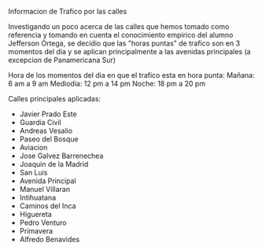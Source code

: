 Informacion de Trafico por las calles

Investigando un poco acerca de las calles que hemos tomado como referencia y tomando en cuenta el conocimiento empirico del alumno Jefferson Ortega, se decidio que las "horas puntas" de trafico son en 3 momentos del dia y se aplican principalmente a las avenidas principales (a excepcion de Panamericana Sur)

Hora de los momentos del dia en que el trafico esta en hora punta:
Mañana: 6 am a 9 am
Mediodia: 12 pm a 14 pm
Noche: 18 pm a 20 pm

Calles principales aplicadas:
* Javier Prado Este
* Guardia Civil
* Andreas Vesalio
* Paseo del Bosque
* Aviacion
* Jose Galvez Barrenechea
* Joaquin de la Madrid
* San Luis
* Avenida Principal
* Manuel Villaran
* Intihuatana
* Caminos del Inca
* Higuereta
* Pedro Venturo
* Primavera
* Alfredo Benavides
